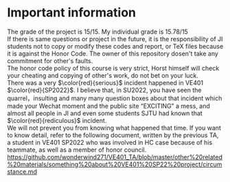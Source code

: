 # Important information
The grade of the project is 15/15. My individual grade is 15.78/15\
If there is same questions or project in the future, it is the responsibility of JI students not to copy or modify these codes and report, or TeX files because it is against the Honor Code. The owner of this repository dosen't take any commitment for other's faults.\
The honor code policy of this course is very strict, Horst himself will check your cheating and copying of other's work, do not bet on your luck.\
There was a very $\color{red}{serious}$ incident happened in VE401  $\color{red}{SP2022}$.
I believe that, in SU2022, you have seen the quarrel，insulting and many many question boxes about that incident which made your Wechat moment and the public site “EXCITING” a mess, and almost all people in JI and even some students SJTU had known that  $\color{red}{rediculous}$ incident.\
We will not prevent you from knowing what happened that time. If you want to know detail, refer to the following document, written by the previous TA, a student in VE401 SP2022 who was involved in HC case because of his teammate, as well as a member of honor council.
https://github.com/wonderwind271/VE401_TA/blob/master/other%20related%20materials/something%20about%20VE401%20SP22%20project/circumstance.md

